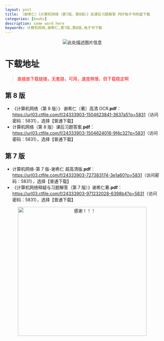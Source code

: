 ```yaml
---
layout: post
title: （谢希仁）《计算机网络（第7版、第8版）》及课后习题解答 PDF电子书网盘下载
categories: [books]
description: some word here
keywords: 计算机网络,谢希仁,第7版,第8版,电子书下载
---
```


<div align="center"><img src="https://qweree.cn/wp-content/uploads/2025/05/jsjwl7th8th-tuya.png" alt="此处描述图片信息"></div>

# 下载地址

> <p style="color:red" >直接放下载链接，无套路，可用，速度稍慢，但下载稳定啊</p>

## 第 8 版

- 《计算机网络（第 8 版）》 谢希仁〔著〕高清 OCR.**pdf**：<https://url03.ctfile.com/f/24333903-1504623841-3637a5?p=5831>（访问密码：5831），选择【普通下载】
- 计算机网络（第 8 版）课后习题答案.**pdf**：<https://url03.ctfile.com/f/24333903-1504624018-9f4c32?p=5831>（访问密码：5831），选择【普通下载】

## 第 7 版

- 计算机网络-第 7 版-谢希仁 超高清版.**pdf**：<https://url03.ctfile.com/f/24333903-727383174-3e1a60?p=5831>（访问密码：5831），选择【普通下载】
- 《计算机网络释疑与习题解答（第 7 版）》谢希仁著.**pdf**：<https://url03.ctfile.com/f/24333903-971232028-6398b4?p=5831>（访问密码：5831），选择【普通下载】

<div align="center"><img src="https://pic.imgdb.cn/item/6707df6bd29ded1a8ce37031.gif" alt="感谢！！！" width="420px" height="auto"/></div>

